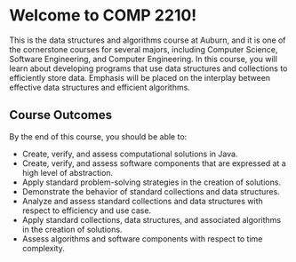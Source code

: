 # Welcome to COMP 2210!

This is the data structures and algorithms course at Auburn, and it is one of
the cornerstone courses for several majors, including Computer Science,
Software Engineering, and Computer Engineering. In this course, you will learn
about developing programs that use data structures and collections to
efficiently store data. Emphasis will be placed on the interplay between
effective data structures and efficient algorithms.

## Course Outcomes

By the end of this course, you should be able to:

- Create, verify, and assess computational solutions in Java.
- Create, verify, and assess software components that are expressed at a high level of abstraction.
- Apply standard problem-solving strategies in the creation of solutions.
- Demonstrate the behavior of standard collections and data structures.
- Analyze and assess standard collections and data structures with respect to efficiency and use case.
- Apply standard collections, data structures, and associated algorithms in the creation of solutions.
- Assess algorithms and software components with respect to time complexity.

